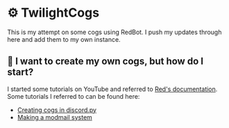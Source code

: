 # ⚙️ TwilightCogs

This is my attempt on some cogs using RedBot. I push my updates through here and add them to my own instance.


## 🤔 I want to create my own cogs, but how do I start?

I started some tutorials on YouTube and referred to [Red's documentation](https://docs.discord.red/en/stable/guide_cog_creation.html). Some tutorials I referred to can be found here:
- [Creating cogs in discord.py](https://www.youtube.com/watch?v=mYm8enDrgKo)
- [Making a modmail system](https://www.youtube.com/watch?v=72dXuNmqbzM)
